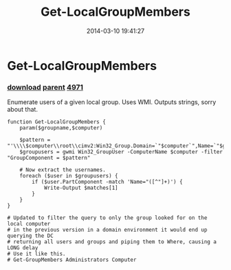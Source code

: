 ﻿---
pid:            4970
parent:         3678
children:       4971
poster:         Lawrence Lucas
title:          Get-LocalGroupMembers
date:           2014-03-10 19:41:27
description:    Enumerate users of a given local group. Uses WMI. Outputs strings, sorry about that.
format:         posh
---

# Get-LocalGroupMembers

### [download](4970.ps1) [parent](3678.md) [4971](4971.md)

Enumerate users of a given local group. Uses WMI. Outputs strings, sorry about that.

```posh
function Get-LocalGroupMembers {
	param($groupname,$computer)

	$pattern = "'\\\\$computer\\root\\cimv2:Win32_Group.Domain=`"$computer`",Name=`"$groupname`"'"
	$groupusers = gwmi Win32_GroupUser -ComputerName $computer -filter "GroupComponent = $pattern"

	# Now extract the usernames.
	foreach ($user in $groupusers) {
		if ($user.PartComponent -match 'Name="([^"]+)') {
			Write-Output $matches[1]
		}
	}
}

# Updated to filter the query to only the group looked for on the local computer
# in the previous version in a domain environment it would end up querying the DC
# returning all users and groups and piping them to Where, causing a LONG delay
# Use it like this.
# Get-GroupMembers Administrators Computer

```
